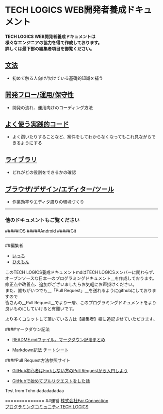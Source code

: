 # TECH LOGICS WEB開発者養成ドキュメント

__TECH LOGICS WEB開発者養成ドキュメントは  
様々なエンジニアの協力を得て作成しております。  
詳しくは最下部の編集者項目を御覧ください。__


## [文法](https://github.com/techlogics/WEB_Document/blob/master/grammar.md)
* 初めて触る人向け/欠けている基礎的知識を補う


## [開発フロー/運用/保守性](https://github.com/techlogics/WEB_Document/blob/master/operation.md)
* 開発の流れ、運用向けのコーディング方法


## [よく使う実践的コード](https://github.com/techlogics/WEB_Document/blob/master/useful.md)
* よく躓いたりすることなど、案件をしてわからなくなってもこれ見ながらできるようにする


## [ライブラリ](https://github.com/techlogics/WEB_Document/blob/master/library.md)
* どれがどの役割をできるかの確認


## [ブラウザ/デザイン/エディター/ツール](https://github.com/techlogics/WEB_Document/blob/master/subtheme.md)
* 作業効率やエディタ周りの環境づくり



---

### 他のドキュメントもご覧ください
#####[iOS](https://github.com/techlogics/iOS_Document)
#####[Android](https://github.com/techlogics/Android_Document)
#####[Git](https://github.com/techlogics/Git_Document)

---
##編集者

* [いっち](https://twitter.com/angu_lar)
* [ひえもん](https://twitter.com/hiemon_)

このTECH LOGICS養成ドキュメントmdはTECH LOGICSメンバーに関わらず、  
オープンソースな日本一のプログラミングドキュメント__を作成しております。  
修正点や改善点、追加がございましたらお気軽にお声掛けください。  
また、誰もがいつでも__「Pull Request」__を送れるようにgithubにしておりますので  
皆さんの__Pull Request__でより一層、このプログラミングドキュメントをより良いものにしていけると有難いです。

より多くコミットして頂いている方は【編集者】欄に追記させていただきます。

####マークダウン記法

* [README.mdファイル。マークダウン記法まとめ](http://codechord.com/2012/01/readme-markdown/)

* [Markdown記法 チートシート](http://qiita.com/Qiita/items/c686397e4a0f4f11683d)

####Pull Request方法参照サイト

* [GitHub初心者はForkしない方のPull Requestから入門しよう](http://blog.qnyp.com/2013/05/28/pull-request-for-github-beginners/)

* [GitHubで始めてプルリクエストをした話](http://blog.9wick.com/2012/07/github-first-pul/)

Test from Tohn
dadadadadaa

==============
##運営
[株式会社Far Connection](http://farconnection.co.jp)  
[プログラミングコミュニティTECH LOGICS](http://techlogics.link)
